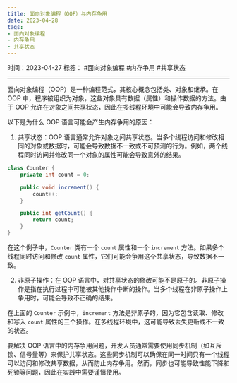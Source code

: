 ```yaml
---
title: 面向对象编程（OOP）与内存争用
date: 2023-04-28
tags: 
- 面向对象编程 
- 内存争用 
- 共享状态
---
```


时间：2023-04-27
标签： #面向对象编程 #内存争用 #共享状态

---

面向对象编程（OOP）是一种编程范式，其核心概念包括类、对象和继承。在 OOP 中，程序被组织为对象，这些对象具有数据（属性）和操作数据的方法。由于 OOP 允许在对象之间共享状态，因此在多线程环境中可能会导致内存争用。

以下是为什么 OOP 语言可能会产生内存争用的原因：

1. 共享状态：OOP 语言通常允许对象之间共享状态。当多个线程访问和修改相同的对象或数据时，可能会导致数据不一致或不可预测的行为。例如，两个线程同时访问并修改同一个对象的属性可能会导致意外的结果。

```java
class Counter {
    private int count = 0;

    public void increment() {
        count++;
    }

    public int getCount() {
        return count;
    }
}
```

在这个例子中，`Counter` 类有一个 `count` 属性和一个 `increment` 方法。如果多个线程同时访问和修改 `count` 属性，它们可能会争用这个共享状态，导致数据不一致。

2. 非原子操作：在 OOP 语言中，对共享状态的修改可能不是原子的。非原子操作是指在执行过程中可能被其他操作中断的操作。当多个线程在非原子操作上争用时，可能会导致不正确的结果。

在上面的 `Counter` 示例中，`increment` 方法是非原子的，因为它包含读取、修改和写入 `count` 属性的三个操作。在多线程环境中，这可能导致丢失更新或不一致的状态。

要解决 OOP 语言中的内存争用问题，开发人员通常需要使用同步机制（如互斥锁、信号量等）来保护共享状态。这些同步机制可以确保在同一时间只有一个线程可以访问和修改共享数据，从而防止内存争用。然而，同步也可能导致性能下降和死锁等问题，因此在实践中需要谨慎使用。